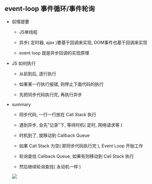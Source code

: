 ## event-loop 事件循环/事件轮询

- 前情提要

  - JS单线程

  - 异步( 定时器, ajax )要基于回调来实现, DOM事件也基于回调来实现

  - event loop 就是异步回调的实现原理

- JS 如何执行

  - 从前到后, 逐行执行

  - 如果某一行执行报错, 则停止下面代码的执行

  - 先把同步代码执行完, 再执行异步

- summary

  - 同步代码, 一行一行放在 Call Stack 执行

  - 遇到异步, 会先"记录"下, 等待时机( 定时, 网络请求等 )

  - 时机到了, 就移动到 Callback Queue

  - 如果 Call Stack 为空( 即同步代码执行完 ), Event Loop 开始工作

  - 轮询查找 Callback Queue, 如果有则移动到 Call Stack 执行

  - 然后继续轮询查找( 永动机一样 )

  ![](https://s1.ax1x.com/2020/06/12/tOk0PS.jpg)